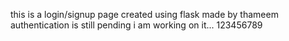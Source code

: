 this is a login/signup page created using flask made by thameem
authentication is still pending i am working on it...
123456789